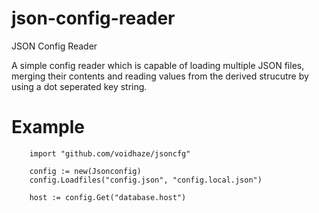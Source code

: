 # json-config-reader
JSON Config Reader

A simple config reader which is capable of loading multiple JSON files, merging their contents and reading values from the derived strucutre by using a dot seperated key string.

# Example

```
    import "github.com/voidhaze/jsoncfg"

	config := new(Jsonconfig)
	config.Loadfiles("config.json", "config.local.json")

	host := config.Get("database.host")
```
